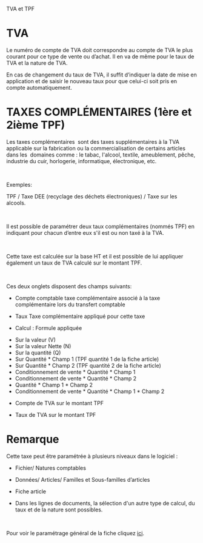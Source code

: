 





TVA et TPF



# TVA


Le numéro de compte de TVA doit correspondre au compte de TVA le plus 
 courant pour ce type de vente ou d’achat. Il en va de même pour le taux 
 de TVA et la nature de TVA.


En cas de changement du taux de TVA, il suffit d’indiquer la date de 
 mise en application et de saisir le nouveau taux pour que celui-ci soit 
 pris en compte automatiquement.


# TAXES COMPLÉMENTAIRES (1ère et 2ième TPF)


Les taxes complémentaires  sont des taxes supplémentaires à la 
 TVA applicable sur la fabrication ou la commercialisation de certains 
 articles dans les  domaines comme : le tabac, l'alcool, textile, 
 ameublement, pêche, industrie du cuir, horlogerie, informatique, électronique, 
 etc.


 


Exemples:


TPF / Taxe DEE (recyclage des déchets électroniques) / Taxe sur les 
 alcools.


 


Il est possible de paramétrer deux taux complémentaires (nommés TPF) 
 en indiquant pour chacun d’entre eux s'il est ou non taxé à la TVA.


 


Cette taxe est calculée sur la base HT et il est possible de lui appliquer 
 également un taux de TVA calculé sur le montant TPF.


 


Ces deux onglets disposent des champs suivants:


- Compte comptable taxe complémentaire associé à la taxe complémentaire 
 lors du transfert comptable


- Taux Taxe complémentaire appliqué pour cette taxe


- Calcul : Formule appliquée


* Sur la valeur (V)
* Sur la valeur Nette (N)
* Sur la quantité (Q)
* Sur Quantité \* Champ 1 (TPF quantité 1 de la fiche article)
* Sur Quantité \* Champ 2 (TPF quantité 2 de la fiche article)
* Conditionnement de vente \* Quantité \* Champ 1
* Conditionnement de vente \* Quantité \* Champ 2
* Quantité \* Champ 1 \* Champ 2
* Conditionnement de vente \* Quantité \* Champ 1 \* Champ 2


- Compte de TVA sur le montant TPF


- Taux de TVA sur le montant TPF


# Remarque


Cette taxe peut être paramétrée à plusieurs niveaux dans le logiciel 
 :


- Fichier/ Natures comptables


- Données/ Articles/ Familles et Sous-familles d’articles


- Fiche article


- Dans les lignes de documents, la sélection d'un autre type de calcul, 
 du taux et de la nature sont possibles.


 


Pour voir le paramétrage général de la fiche cliquez [ici](Entete.htm).


